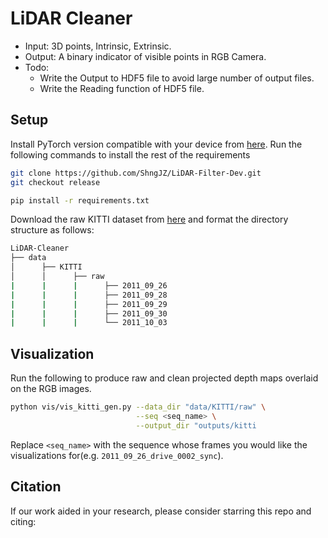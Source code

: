 # LiDAR Cleaner

- Input: 3D points, Intrinsic, Extrinsic.
- Output: A binary indicator of visible points in RGB Camera.
- Todo:
  - Write the Output to HDF5 file to avoid large number of output files.
  - Write the Reading function of HDF5 file. 

## Setup

Install PyTorch version compatible with your device from [here](https://pytorch.org/get-started/previous-versions/). Run the following commands to install the rest of the requirements

```bash
git clone https://github.com/ShngJZ/LiDAR-Filter-Dev.git
git checkout release

pip install -r requirements.txt
```

Download the raw KITTI dataset from [here](https://www.cvlibs.net/datasets/kitti/raw_data.php) and format the directory structure as follows:

```bash
LiDAR-Cleaner
├── data
│      ├── KITTI
│      │      ├── raw
|      |      |      ├── 2011_09_26 
|      |      |      ├── 2011_09_28
|      |      |      ├── 2011_09_29
|      |      |      ├── 2011_09_30
|      |      |      └── 2011_10_03
```

## Visualization

Run the following to produce raw and clean projected depth maps overlaid on the RGB images.

```bash
python vis/vis_kitti_gen.py --data_dir "data/KITTI/raw" \
                            --seq <seq_name> \
                            --output_dir "outputs/kitti
```

Replace `<seq_name>` with the sequence whose frames you would like the visualizations for(e.g. `2011_09_26_drive_0002_sync`).

## Citation
If our work aided in your research, please consider starring this repo and citing:

```Bibtex
```